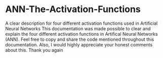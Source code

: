 # ANN-The-Activation-Functions
A clear description for four different activation functions used in Artificial Neural Networks
This documentation was made possible to clear and explain the four different activation functions in Artifical Neural Networks (ANN). Feel free to copy and share the code mentioned throughout this documentation. Also, I would highly appreciate your honest comments about this. 
Thank you again

